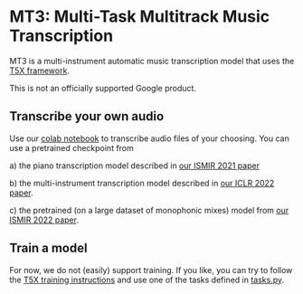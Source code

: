 # MT3: Multi-Task Multitrack Music Transcription

MT3 is a multi-instrument automatic music transcription model that uses the [T5X framework](https://github.com/google-research/t5x).

This is not an officially supported Google product.

## Transcribe your own audio

Use our [colab notebook](https://colab.research.google.com/github/magenta/mt3/blob/main/mt3/colab/music_transcription_with_transformers.ipynb) to
transcribe audio files of your choosing.  You can use a pretrained checkpoint from

a) the piano transcription model described in [our ISMIR 2021 paper](https://archives.ismir.net/ismir2021/paper/000030.pdf)

b) the multi-instrument transcription model described in
[our ICLR 2022 paper](https://openreview.net/pdf?id=iMSjopcOn0p).

c) the pretrained (on a large dataset of monophonic mixes) model from [our ISMIR 2022 paper](https://zenodo.org/record/7316590).


## Train a model

For now, we do not (easily) support training.  If you like, you can try to
follow the [T5X training instructions](https://github.com/google-research/t5x#training)
and use one of the tasks defined in [tasks.py](mt3/tasks.py).
